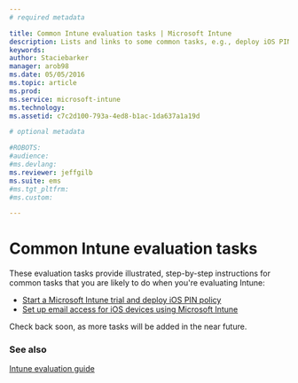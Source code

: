 ```yaml
---
# required metadata

title: Common Intune evaluation tasks | Microsoft Intune
description: Lists and links to some common tasks, e.g., deploy iOS PIN policy and set up email access, that you might want to do using Intune
keywords:
author: Staciebarker
manager: arob98
ms.date: 05/05/2016
ms.topic: article
ms.prod:
ms.service: microsoft-intune
ms.technology:
ms.assetid: c7c2d100-793a-4ed8-b1ac-1da637a1a19d

# optional metadata

#ROBOTS:
#audience:
#ms.devlang:
ms.reviewer: jeffgilb
ms.suite: ems
#ms.tgt_pltfrm:
#ms.custom:

---
```



# Common Intune evaluation tasks

These evaluation tasks provide illustrated, step-by-step instructions for common tasks that you are likely to do when you're evaluating Intune:

- [Start a Microsoft Intune trial and deploy iOS PIN policy](start-a-microsoft-intune-trial-and-deploy-ios-pin-policy.md)
- [Set up email access for iOS devices using Microsoft Intune](set-up-email-access-for-ios-devices-using-microsoft-intune.md)

Check back soon, as more tasks will be added in the near future.

### See also
[Intune evaluation guide](get-started-with-a-30-day-trial-of-microsoft-intune.md)

